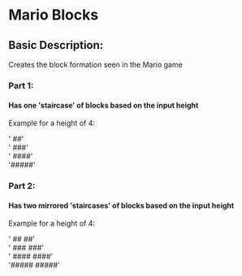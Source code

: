 <h1>Mario Blocks</h1>

<h2>Basic Description:</h2>

Creates the block formation seen in the Mario game

<h3>Part 1:</h3>

<h4>Has one 'staircase' of blocks based on the input height</h4>

Example for a height of 4:

<div>'   ##'</div>
<div>'  ###'</div>
<div>' ####'</div>
<div>'#####'</div>

<h3>Part 2:</h3>

<h4>Has two mirrored 'staircases' of blocks based on the input height</h4>

Example for a height of 4:

<div>'   ##  ##'</div>
<div>'  ###  ###'</div>
<div>' ####  ####'</div>
<div>'#####  #####'</div>